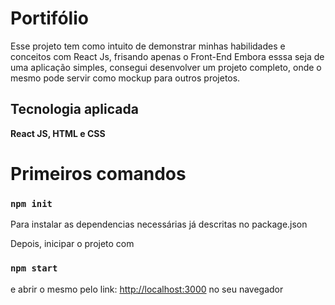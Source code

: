 # Portifólio

Esse projeto tem como intuito de demonstrar minhas habilidades e conceitos com React Js, frisando apenas o Front-End
Embora esssa seja de uma aplicação simples, consegui desenvolver um projeto completo, onde o mesmo pode servir como mockup para outros projetos.

## Tecnologia aplicada
**React JS, HTML e CSS**

# Primeiros comandos
### `npm init`
Para instalar as dependencias necessárias já descritas no package.json

Depois, inicipar o projeto com 
### `npm start` 
e abrir o mesmo pelo link: [http://localhost:3000](http://localhost:3000) no seu navegador
